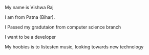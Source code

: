 My name is Vishwa Raj

I am from Patna (Bihar).

I Passed my gradutaion from computer science branch

I want to be a developer

My hoobies is to listesten music, looking towards new technology
